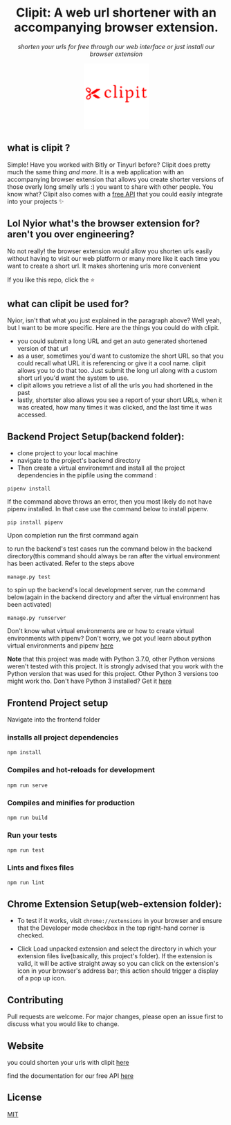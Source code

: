 <h1 align="center">
	Clipit: A web url shortener with an accompanying browser extension.
</h1>

<p align="center">
	<i>
        shorten your urls for free through our web 
        interface or just install our browser extension
    </i>
</p>

<p align="center">
  <img width="150" height="150" src="./frontend/src/assets/clipit-logo.png">
</p>


## what is clipit ?
Simple! Have you worked with Bitly or Tinyurl before? Clipit 
does pretty much the same thing *and more*. It is a web application
with an accompanying browser extension that allows
you create shorter versions of those overly long smelly urls :) 
you want to share with other people. You know what? Clipit 
also comes with a [free API](http://shter.herokuapp.com/) that you could easily integrate into your projects :sparkles:

## Lol Nyior what's the browser extension for? aren't you over engineering?
No not really! the browser extension would allow 
you shorten urls easily without having to visit our web platform 
or many more like it each time you want to create a short url. 
It makes shortening urls more convenient

If you like this repo, click the :star:

## what can clipit be used for?
Nyior, isn't that what you just explained in the paragraph above? 
Well yeah, but I want to be more specific. Here are the things you could 
do with clipit.

- you could submit a long URL and get an auto generated shortened version of that url
- as a user, sometimes you'd want to customize the short URL so that you could recall what URL it is referencing or give it a cool name. clipit allows you to do that too. Just submit the long url along with a custom short url you'd want the system to use.
- clipit allows you retrieve a list of all the urls you had shortened in the past
- lastly, shortster also allows you see a report of your short URLs, when it was created, how many times it was clicked, and the last time it was accessed.


## Backend Project Setup(backend folder): 

* clone project to your local machine
* navigate to the project's backend directory
* Then create a virtual environemnt and install all the project dependencies in the pipfile using the command :

```
pipenv install

```
If the command above throws an error, then you most likely do not have pipenv installed. In that case use the command below to install pipenv.

```
pip install pipenv

```

Upon completion run the first command again

to run the backend's test cases run the command below in the backend directory(this command should always be ran after the virtual environment has been activated. Refer to the steps above

```
manage.py test

```

to spin up the backend's local development server, run the command below(again in the backend directory and after the virtual environment has been activated)

```
manage.py runserver

```

Don't know what virtual environments are or how to create virtual environments with pipenv?
Don't worry, we got you! learn about python virtual environments and pipenv [here](https://docs.python-guide.org/dev/virtualenvs/#:~:text=virtualenv%20is%20a%20tool%20to,standalone%2C%20in%20place%20of%20Pipenv.)


**Note** that this project was made with Python 3.7.0, other Python versions weren't tested with this project. It is strongly advised that you work with the Python version that was used for this project. Other Python 3 versions too might work tho.
Don't have Python 3 installed? Get it [here](https://www.python.org/downloads/)


## Frontend Project setup

Navigate into the frontend folder

### installs all project dependencies
```
npm install
```

### Compiles and hot-reloads for development
```
npm run serve
```

### Compiles and minifies for production
```
npm run build
```

### Run your tests
```
npm run test
```

### Lints and fixes files
```
npm run lint
```

## Chrome Extension Setup(web-extension folder): 

- To test if it works, visit ```chrome://extensions``` in your browser and ensure that the Developer mode checkbox in the top right-hand corner is checked.

- Click Load unpacked extension and select the directory in which your extension files live(basically, this project's folder). If the extension is valid, it will be active straight away so you can click on the extension's icon in your browser's address bar; this action should trigger a display of a pop up icon.


## Contributing
Pull requests are welcome. For major changes, please open an issue first to discuss what you would like to change.

## Website
you could shorten your urls with clipit [here](https://clipit.fun)


find the documentation for our free API [here](https://shter.herokuapp.com)

## License
[MIT](https://choosealicense.com/licenses/mit/)
